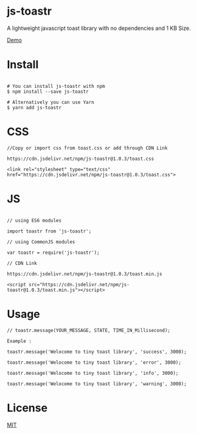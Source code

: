 # js-toastr

A lightweight javascript toast library with no dependencies and 1 KB Size.

[Demo](https://rabhinav77.github.io/js-toastr/) 


# Install
```

# You can install js-toastr with npm
$ npm install --save js-toastr
 
# Alternatively you can use Yarn
$ yarn add js-toastr

```

# CSS
```
//Copy or import css from toast.css or add through CDN Link

https://cdn.jsdelivr.net/npm/js-toastr@1.0.3/toast.css

<link rel="stylesheet" type="text/css" href="https://cdn.jsdelivr.net/npm/js-toastr@1.0.3/toast.css">

```

# JS
```

// using ES6 modules

import toastr from 'js-toastr';
 
// using CommonJS modules

var toastr = require('js-toastr');

// CDN Link

https://cdn.jsdelivr.net/npm/js-toastr@1.0.3/toast.min.js

<script src="https://cdn.jsdelivr.net/npm/js-toastr@1.0.3/toast.min.js"></script>

```


# Usage

```
// toastr.message(YOUR_MESSAGE, STATE, TIME_IN_Millisecond);

Example :

toastr.message('Welocome to tiny toast library', 'success', 3000);

toastr.message('Welocome to tiny toast library', 'error', 3000);

toastr.message('Welocome to tiny toast library', 'info', 3000);

toastr.message('Welocome to tiny toast library', 'warning', 3000);

```

# License

[MIT](https://github.com/rabhinav77/js-toastr/blob/master/LICENSE)